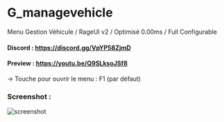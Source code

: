# G_managevehicle
Menu Gestion Véhicule / RageUI v2 / Optimisé 0.00ms / Full Configurable

#### Discord : https://discord.gg/VpYP58ZjmD

#### Preview : https://youtu.be/Q9SLksoJSf8

-> Touche pour ouvrir le menu : F1 (par défaut)

### Screenshot :

![screenshot](https://cdn.discordapp.com/attachments/658236178268684291/916851935703867464/gv.PNG)
